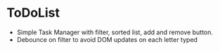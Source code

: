 # ToDoList

* Simple Task Manager with filter, sorted list, add and remove button.
* Debounce on filter to avoid DOM updates on each letter typed
